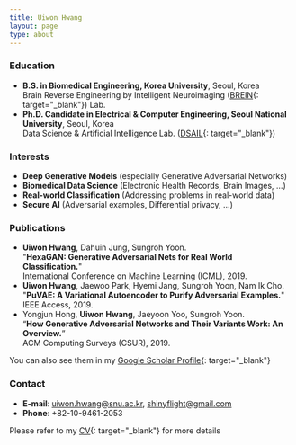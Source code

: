 ```yaml
---
title: Uiwon Hwang
layout: page
type: about
---
```


### Education

- **B.S. in Biomedical Engineering, Korea University**, Seoul, Korea  
  ​	Brain Reverse Engineering by Intelligent Neuroimaging ([BREIN](http://brein.korea.ac.kr/lab/){: target="_blank"}) Lab.
- **Ph.D. Candidate in Electrical & Computer Engineering, Seoul National University**, Seoul, Korea  
  ​	Data Science & Artificial Intelligence Lab. ([DSAIL](http://ailab.snu.ac.kr/){: target="_blank"})  



### Interests

- **Deep Generative Models** (especially Generative Adversarial Networks)
- **Biomedical Data Science** (Electronic Health Records, Brain Images, ...)
- **Real-world Classification** (Addressing problems in real-world data)
- **Secure AI** (Adversarial examples, Differential privacy, ...)  



### Publications

- **Uiwon Hwang**, Dahuin Jung, Sungroh Yoon.  
  "**HexaGAN: Generative Adversarial Nets for Real World Classification.**"  
  International Conference on Machine Learning (ICML), 2019.
- **Uiwon Hwang**, Jaewoo Park, Hyemi Jang, Sungroh Yoon, Nam Ik Cho.  
  "**PuVAE: A Variational Autoencoder to Purify Adversarial Examples.**"  
  IEEE Access, 2019.
-  Yongjun Hong, **Uiwon Hwang**, Jaeyoon Yoo, Sungroh Yoon.  
  “**How Generative Adversarial Networks and Their Variants Work: An Overview.**”  
  ACM Computing Surveys (CSUR), 2019.  

You can also see them in my [Google Scholar Profile](https://scholar.google.co.kr/citations?hl=en&user=CJ8-pGIAAAAJ){: target="_blank"}  



### Contact

- **E-mail**: uiwon.hwang@snu.ac.kr, shinyflight@gmail.com
- **Phone**: +82-10-9461-2053  

Please refer to my [CV](https://shinyflight.github.io/about/CV.pdf){: target="_blank"} for more details